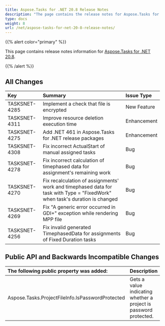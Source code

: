 ```yaml
---
title: Aspose.Tasks for .NET 20.8 Release Notes
description: "The page contains the release notes for Aspose.Tasks for .NET 20.8."
type: docs
weight: 8
url: /net/aspose-tasks-for-net-20-8-release-notes/
---
```


{{% alert color="primary" %}} 

This page contains release notes information for [Aspose.Tasks for .NET 20.8](https://downloads.aspose.com/tasks/net/new-releases/-aspose.tasks-for-.net-20.8/).

{{% /alert %}} 
## **All Changes**

|**Key**|**Summary**|**Issue Type**|
| :- | :- | :- |
|TASKSNET-4285|Implement a check that file is encrypted | New Feature |
|TASKSNET-4311|Improve resource deletion execution time | Enhancement |
|TASKSNET-4275|Add .NET 461 in Aspose.Tasks for .NET release packages | Enhancement |
|TASKSNET-4308|Fix incorrect ActualStart of manual assigned tasks |Bug |
|TASKSNET-4278|Fix incorrect calculation of timephased data for assignment's remaining work | Bug | 
|TASKSNET-4270|Fix recalculation of assignments' work and timephased data for task with Type = "FixedWork" when task's duration is changed | Bug |
|TASKSNET-4269|Fix "A generic error occurred in GDI+" exception while rendering MPP file | Bug | 
|TASKSNET-4256|Fix invalid generated TimephasedData for assignments of Fixed Duration tasks | Bug | 

## **Public API and Backwards Incompatible Changes**

|**The following public property was added:** | **Description** |
| :- | :- |
| Aspose.Tasks.ProjectFileInfo.IsPasswordProtected | Gets a value indicating whether a project is password protected. |